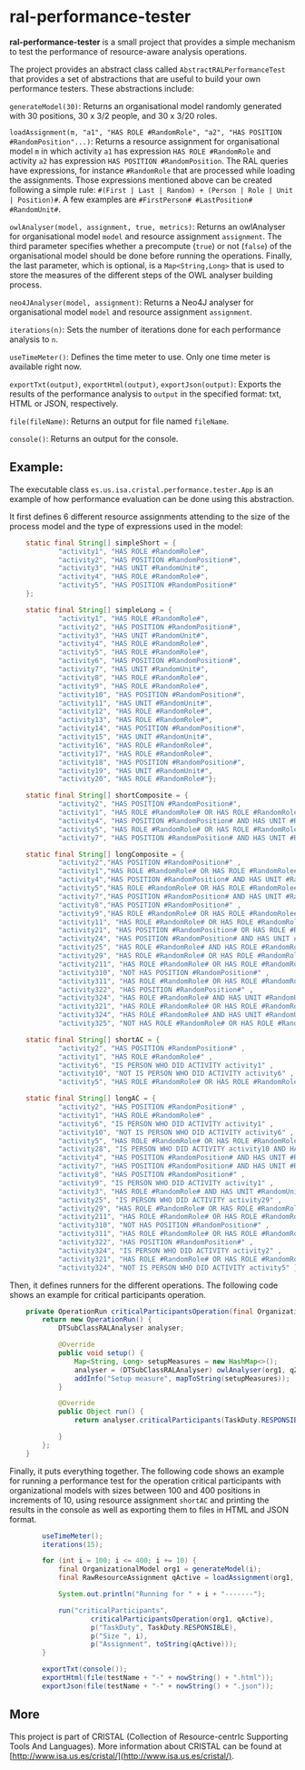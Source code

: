 ral-performance-tester
======================

**ral-performance-tester** is a small project that provides a simple mechanism to test the performance of resource-aware
analysis operations.

The project provides an abstract class called `AbstractRALPerformanceTest` that provides a set of abstractions that
are useful to build your own performance testers. These abstractions include:

`generateModel(30)`: Returns an organisational model randomly generated with 30 positions, 30 x 3/2 people, and 30 x 3/20 roles.

`loadAssignment(m, "a1", "HAS ROLE #RandomRole", "a2", "HAS POSITION #RandomPosition"...)`: Returns a resource assignment for
organisational model `m` in which activity `a1` has expression `HAS ROLE #RandomRole` and activity `a2` has expression
`HAS POSITION #RandomPosition`. The RAL queries have expressions, for instance `#RandomRole` that are processed while
loading the assignments. Those expressions mentioned above can be created following a simple rule:
`#(First | Last | Random) + (Person | Role | Unit | Position)#`. A few examples are `#FirstPerson# #LastPosition# #RandomUnit#`.

`owlAnalyser(model, assignment, true, metrics)`: Returns an owlAnalyser for organisational model `model` and resource
 assignment `assignment`. The third parameter specifies whether a precompute (`true`) or not (`false`) of the organisational
 model should be done before running the operations. Finally, the last parameter, which is optional, is a `Map<String,Long>`
 that is used to store the measures of the different steps of the OWL analyser building process.

`neo4JAnalyser(model, assignment)`: Returns a Neo4J analyser for organisational model `model` and resource assignment
`assignment`.

`iterations(n)`: Sets the number of iterations done for each performance analysis to `n`.

`useTimeMeter()`: Defines the time meter to use. Only one time meter is available right now.

`exportTxt(output)`, `exportHtml(output)`, `exportJson(output)`: Exports the results of the performance analysis to `output`
in the specified format: txt, HTML or JSON, respectively.

`file(fileName)`: Returns an output for file named `fileName`.

`console()`: Returns an output for the console.

Example:
--------

The executable class `es.us.isa.cristal.performance.tester.App` is an example of how performance evaluation can be done
using this abstraction.

It first defines 6 different resource assignments attending to the size of the process model and the type of expressions
used in the model:

```java
    static final String[] simpleShort = {
            "activity1", "HAS ROLE #RandomRole#",
            "activity2", "HAS POSITION #RandomPosition#",
            "activity3", "HAS UNIT #RandomUnit#",
            "activity4", "HAS ROLE #RandomRole#",
            "activity5", "HAS POSITION #RandomPosition#"
    };

    static final String[] simpleLong = {
            "activity1", "HAS ROLE #RandomRole#",
            "activity2", "HAS POSITION #RandomPosition#",
            "activity3", "HAS UNIT #RandomUnit#",
            "activity4", "HAS ROLE #RandomRole#",
            "activity5", "HAS ROLE #RandomRole#",
            "activity6", "HAS POSITION #RandomPosition#",
            "activity7", "HAS UNIT #RandomUnit#",
            "activity8", "HAS ROLE #RandomRole#",
            "activity9", "HAS ROLE #RandomRole#",
            "activity10", "HAS POSITION #RandomPosition#",
            "activity11", "HAS UNIT #RandomUnit#",
            "activity12", "HAS ROLE #RandomRole#",
            "activity13", "HAS ROLE #RandomRole#",
            "activity14", "HAS POSITION #RandomPosition#",
            "activity15", "HAS UNIT #RandomUnit#",
            "activity16", "HAS ROLE #RandomRole#",
            "activity17", "HAS ROLE #RandomRole#",
            "activity18", "HAS POSITION #RandomPosition#",
            "activity19", "HAS UNIT #RandomUnit#",
            "activity20", "HAS ROLE #RandomRole#"};

    static final String[] shortComposite = {
            "activity2", "HAS POSITION #RandomPosition#",
            "activity1", "HAS ROLE #RandomRole# OR HAS ROLE #RandomRole#",
            "activity4", "HAS POSITION #RandomPosition# AND HAS UNIT #RandomUnit#",
            "activity5", "HAS ROLE #RandomRole# OR HAS ROLE #RandomRole#",
            "activity7", "HAS POSITION #RandomPosition# AND HAS UNIT #RandomUnit#"};

    static final String[] longComposite = {
            "activity2","HAS POSITION #RandomPosition#" ,
            "activity1","HAS ROLE #RandomRole# OR HAS ROLE #RandomRole#" ,
            "activity4","HAS POSITION #RandomPosition# AND HAS UNIT #RandomUnit#" ,
            "activity5","HAS ROLE #RandomRole# OR HAS ROLE #RandomRole#" ,
            "activity7","HAS POSITION #RandomPosition# AND HAS UNIT #RandomUnit#" ,
            "activity8","HAS POSITION #RandomPosition#" ,
            "activity9","HAS ROLE #RandomRole# OR HAS ROLE #RandomRole#" ,
            "activity11", "HAS ROLE #RandomRole# OR HAS ROLE #RandomRole#" ,
            "activity21", "HAS POSITION #RandomPosition# OR HAS ROLE #RandomRole#" ,
            "activity24", "HAS POSITION #RandomPosition# AND HAS UNIT #RandomUnit#" ,
            "activity25", "HAS ROLE #RandomRole# AND HAS ROLE #RandomRole#" ,
            "activity29", "HAS ROLE #RandomRole# OR HAS ROLE #RandomRole#" ,
            "activity211", "HAS ROLE #RandomRole# OR HAS ROLE #RandomRole#" ,
            "activity310", "NOT HAS POSITION #RandomPosition#" ,
            "activity311", "HAS ROLE #RandomRole# OR HAS ROLE #RandomRole#" ,
            "activity322", "HAS POSITION #RandomPosition#" ,
            "activity324", "HAS ROLE #RandomRole# AND HAS UNIT #RandomUnit#" ,
            "activity321", "HAS ROLE #RandomRole# OR HAS ROLE #RandomRole#" ,
            "activity324", "HAS ROLE #RandomRole# AND HAS UNIT #RandomUnit#" ,
            "activity325", "NOT HAS ROLE #RandomRole# OR HAS ROLE #RandomRole#"};

    static final String[] shortAC = {
            "activity2", "HAS POSITION #RandomPosition#" ,
            "activity1", "HAS ROLE #RandomRole#" ,
            "activity6", "IS PERSON WHO DID ACTIVITY activity1" ,
            "activity10", "NOT IS PERSON WHO DID ACTIVITY activity6" ,
            "activity5", "HAS ROLE #RandomRole# OR HAS ROLE #RandomRole#"};

    static final String[] longAC = {
            "activity2", "HAS POSITION #RandomPosition#" ,
            "activity1", "HAS ROLE #RandomRole#" ,
            "activity6", "IS PERSON WHO DID ACTIVITY activity1" ,
            "activity10", "NOT IS PERSON WHO DID ACTIVITY activity6" ,
            "activity5", "HAS ROLE #RandomRole# OR HAS ROLE #RandomRole#",
            "activity28", "IS PERSON WHO DID ACTIVITY activity10 AND HAS POSITION #RandomPosition#" ,
            "activity4", "HAS POSITION #RandomPosition# AND HAS UNIT #RandomUnit#" ,
            "activity7", "HAS POSITION #RandomPosition# AND HAS UNIT #RandomUnit#" ,
            "activity8", "HAS POSITION #RandomPosition#" ,
            "activity9", "IS PERSON WHO DID ACTIVITY activity1" ,
            "activity3", "HAS ROLE #RandomRole# AND HAS UNIT #RandomUnit#",
            "activity25", "IS PERSON WHO DID ACTIVITY activity29" ,
            "activity29", "HAS ROLE #RandomRole# OR HAS ROLE #RandomRole#" ,
            "activity211", "HAS ROLE #RandomRole# OR HAS ROLE #RandomRole#" ,
            "activity310", "NOT HAS POSITION #RandomPosition#" ,
            "activity311", "HAS ROLE #RandomRole# OR HAS ROLE #RandomRole#" ,
            "activity322", "HAS POSITION #RandomPosition#" ,
            "activity324", "IS PERSON WHO DID ACTIVITY activity2" ,
            "activity321", "HAS ROLE #RandomRole# OR HAS ROLE #RandomRole#" ,
            "activity324", "NOT IS PERSON WHO DID ACTIVITY activity5" };
```

Then, it defines runners for the different operations. The following code shows an example for critical participants
operation.

```java
    private OperationRun criticalParticipantsOperation(final OrganizationalModel org1, final RawResourceAssignment q2) {
        return new OperationRun() {
            DTSubClassRALAnalyser analyser;

            @Override
            public void setup() {
                Map<String, Long> setupMeasures = new HashMap<>();
                analyser = (DTSubClassRALAnalyser) owlAnalyser(org1, q2, false, setupMeasures);
                addInfo("Setup measure", mapToString(setupMeasures));
            }

            @Override
            public Object run() {
                return analyser.criticalParticipants(TaskDuty.RESPONSIBLE);

            }
        };
    }
```

Finally, it puts everything together. The following code shows an example for running a performance test for the
 operation critical participants with organizational models with sizes between 100 and 400 positions in increments of 10,
 using resource assignment `shortAC` and printing the results in the console as well as exporting them to files in HTML
 and JSON format.

```java
        useTimeMeter();
        iterations(15);

        for (int i = 100; i <= 400; i += 10) {
            final OrganizationalModel org1 = generateModel(i);
            final RawResourceAssignment qActive = loadAssignment(org1, shortAC);

            System.out.println("Running for " + i + "-------");

            run("criticalParticipants",
                    criticalParticipantsOperation(org1, qActive),
                    p("TaskDuty", TaskDuty.RESPONSIBLE),
                    p("Size ", i),
                    p("Assignment", toString(qActive)));
        }

        exportTxt(console());
        exportHtml(file(testName + "-" + nowString() + ".html"));
        exportJson(file(testName + "-" + nowString() + ".json"));
```



More
----------------

This project is part of CRISTAL (Collection of Resource-centrIc Supporting Tools And Languages).
More information about CRISTAL can be found at [http://www.isa.us.es/cristal/](http://www.isa.us.es/cristal/).
